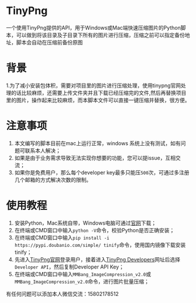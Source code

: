 # TinyPng

一个使用TinyPng提供的API，用于Windows或Mac端快速压缩图片的Python脚本，可以做到将该目录及子目录下所有的图片进行压缩，压缩之前可以指定备份地址，脚本会自动在压缩前备份原图

# 背景
 1.为了减小安装包体积，需要对项目里的图片进行压缩处理，使用tinypng官网处理的话比较麻烦，还需要上传文件夹并且下载已经压缩完的文件,然后再替换项目里的图片，操作起来比较麻烦，而本脚本文件可以直接一键压缩并替换，很方便。

# 注意事项

1. 本文编写的脚本目前在mac上运行正常，windows 系统上没有测试，如有问题可联系本人解决；
2. 如果是由于业务需求导致无法实现你想要的功能，您可以提issue，互相交流；
3. 如果你是免费用户，那么每个developer key最多只能压`500`次，可通过多注册几个邮箱的方式解决次数的限制。

# 使用教程

1. 安装Python，Mac系统自带，Windows电脑可通过[官网](https://www.python.org/downloads/)下载；
2. 在终端或CMD窗口中输入`python -V`命令，校验Python是否正确安装；
3. 在终端或CMD窗口中输入`pip install -i https://pypi.doubanio.com/simple/ tinify`命令，使用国内镜像下载安装tinify；
4. 先进入[TinyPng官网](https://tinypng.com/)登录用户，接着进入[TinyPng Developers](https://tinypng.com/dashboard/developers)网址后选择`Developer API`，然后复制Developer API Key；
5. 在终端或CMD窗口中输入`MMBang_ImageCompression_v2.0`或`MMBang_ImageCompression_v2.0`命令，进行图片批量压缩；

有任何问题可以添加本人微信交流：15802178512
